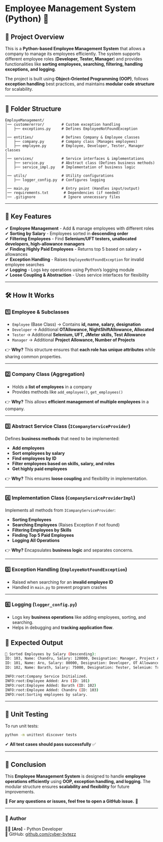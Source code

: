 # Employee Management System (Python) 🚀

## 📌 Project Overview
This is a **Python-based Employee Management System** that allows a company to manage its employees efficiently. The system supports different employee roles (**Developer, Tester, Manager**) and provides functionalities like **sorting employees, searching, filtering, handling exceptions, and logging**.

The project is built using **Object-Oriented Programming (OOP)**, follows **exception handling** best practices, and maintains **modular code structure** for scalability.

---

## 📂 Folder Structure

```
EmployeManagement/
│── customererror/        # Custom exception handling
│   ├── exceptions.py     # Defines EmployeeNotFoundException
│
│── entities/             # Defines Company & Employee classes
│   ├── company.py        # Company class (Manages employees)
│   ├── employee.py       # Employee, Developer, Tester, Manager classes
│
│── services/             # Service interfaces & implementations
│   ├── service.py        # Abstract class (Defines business methods)
│   ├── service_impl.py   # Implementation of business logic
│
│── utils/                # Utility configurations
│   ├── logger_config.py  # Configures logging
│
│── main.py               # Entry point (Handles input/output)
│── requirements.txt       # Dependencies (if needed)
│── .gitignore             # Ignore unnecessary files
```

---

## 🎯 **Key Features**
✔ **Employee Management** - Add & manage employees with different roles  
✔ **Sorting by Salary** - Employees sorted in **descending order**  
✔ **Filtering Employees** - Find **Selenium/UFT testers, unallocated developers, high-allowance managers**  
✔ **Finding Highly Paid Employees** - Returns top 5 based on salary + allowances  
✔ **Exception Handling** - Raises `EmployeeNotFoundException` for invalid employee searches  
✔ **Logging** - Logs key operations using Python’s logging module  
✔ **Loose Coupling & Abstraction** - Uses service interfaces for flexibility  

---

## 🛠️ **How It Works**

### **1️⃣ Employee & Subclasses**
- `Employee` (Base Class) → Contains **id, name, salary, designation**
- `Developer` → Additional **OTAllowance, NightShiftAllowance, Allocated**
- `Tester` → Additional **Selenium, UFT, JMeter skills, Test Allowance**
- `Manager` → Additional **Project Allowance, Number of Projects**

👉 **Why?** This structure ensures that **each role has unique attributes** while sharing common properties.

---

### **2️⃣ Company Class (Aggregation)**
- Holds a **list of employees** in a company  
- Provides methods like `add_employee()`, `get_employees()`  

👉 **Why?** This allows **efficient management of multiple employees** in a company.

---

### **3️⃣ Abstract Service Class (`ICompanyServiceProvider`)**
Defines **business methods** that need to be implemented:
- **Add employees**
- **Sort employees by salary**
- **Find employees by ID**
- **Filter employees based on skills, salary, and roles**
- **Get highly paid employees**

👉 **Why?** This ensures **loose coupling** and flexibility in implementation.

---

### **4️⃣ Implementation Class (`CompanyServiceProviderImpl`)**
Implements all methods from `ICompanyServiceProvider`:
- **Sorting Employees**
- **Searching Employees** (Raises Exception if not found)
- **Filtering Employees by Skills**
- **Finding Top 5 Paid Employees**
- **Logging All Operations**

👉 **Why?** Encapsulates **business logic** and separates concerns.

---

### **5️⃣ Exception Handling (`EmployeeNotFoundException`)**
- Raised when searching for an **invalid employee ID**  
- Handled in `main.py` to prevent program crashes  

---

### **6️⃣ Logging (`logger_config.py`)**
- Logs key **business operations** like adding employees, sorting, and searching.  
- Helps in debugging and **tracking application flow**.  

## 📌 **Expected Output**
```sh
🔹 Sorted Employees by Salary (Descending):
ID: 103, Name: Chandru, Salary: 120000, Designation: Manager, Project Allowance: 60000, Projects: 5
ID: 101, Name: Aro, Salary: 80000, Designation: Developer, OT Allowance: 5000, Night Shift Allowance: 2000, Allocated: False
ID: 102, Name: Barath, Salary: 75000, Designation: Tester, Selenium: True, UFT: False, JMeter: True, Test Allowance: 3000

INFO:root:Company Service Initialized.
INFO:root:Employee Added: Aro (ID: 101)
INFO:root:Employee Added: Barath (ID: 102)
INFO:root:Employee Added: Chandru (ID: 103)
INFO:root:Sorting employees by salary.
```

---

## 🧪 **Unit Testing**
To run unit tests:
```sh
python -m unittest discover tests
```
✔ **All test cases should pass successfully** ✅  

---

## 📜 **Conclusion**
This **Employee Management System** is designed to handle **employee operations efficiently** using **OOP, exception handling, and logging**. The modular structure ensures **scalability and flexibility** for future improvements.

📌 **For any questions or issues, feel free to open a GitHub issue.** 🚀  

---

### 📝 **Author**
👨‍💻 **[Aro]** - Python Developer  
🔗 GitHub: [github.com/cyber-bytezz](https://github.com/cyber-bytezz)  


